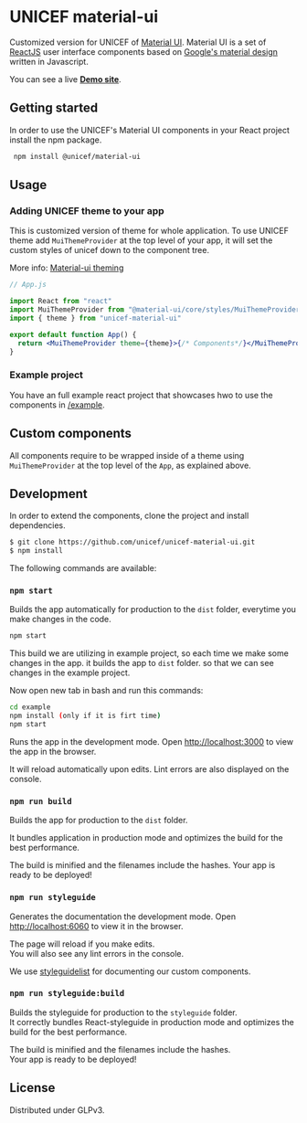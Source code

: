 # UNICEF material-ui

Customized version for UNICEF of [Material UI](https://material-ui.com/). Material UI is a set of [ReactJS](http://reactjs.org) user interface components based on [Google's material design](https://material.io/design/) written in Javascript.

You can see a live **[Demo site](https://unicef.github.io/unicef-material-ui/)**.

## Getting started

In order to use the UNICEF's Material UI components in your React project install the npm package.

```bash
 npm install @unicef/material-ui
```

## Usage

### Adding UNICEF theme to your app

This is customized version of theme for whole application.
To use UNICEF theme add `MuiThemeProvider` at the top level of your app, it will set the custom styles of unicef down to the component tree.

More info: <a href="https://material-ui.com/styles/advanced/#theming">Material-ui theming</a>

```jsx
// App.js

import React from "react"
import MuiThemeProvider from "@material-ui/core/styles/MuiThemeProvider"
import { theme } from "unicef-material-ui"

export default function App() {
  return <MuiThemeProvider theme={theme}>{/* Components*/}</MuiThemeProvider>
}
```

### Example project

You have an full example react project that showcases hwo to use the components in [/example](https://github.com/unicef/unicef-material-ui/tree/master/example]example/).

## Custom components

All components require to be wrapped inside of a theme using `MuiThemeProvider` at the top level of the `App`, as explained above.

## Development

In order to extend the components, clone the project and install dependencies.

```bash
$ git clone https://github.com/unicef/unicef-material-ui.git
$ npm install
```

The following commands are available:

### `npm start`

Builds the app automatically for production to the `dist` folder, everytime you make changes in the code.

```bash
npm start
```

This build we are utilizing in example project, so each time we make some changes in the app. it builds the app to `dist` folder. so that we can see changes in the example project.

Now open new tab in bash and run this commands:

```bash
cd example
npm install (only if it is firt time)
npm start
```

Runs the app in the development mode. Open [http://localhost:3000](http://localhost:3000) to view the app in the browser.

It will reload automatically upon edits. Lint errors are also displayed on the console.

### `npm run build`

Builds the app for production to the `dist` folder.

It bundles application in production mode and optimizes the build for the best performance.

The build is minified and the filenames include the hashes.
Your app is ready to be deployed!

### `npm run styleguide`

Generates the documentation the development mode.
Open [http://localhost:6060](http://localhost:6060) to view it in the browser.

The page will reload if you make edits.<br>
You will also see any lint errors in the console.

We use [styleguidelist](https://react-styleguidist.js.org/) for documenting our custom components.

### `npm run styleguide:build`

Builds the styleguide for production to the `styleguide` folder.<br>
It correctly bundles React-styleguide in production mode and optimizes the build for the best performance.

The build is minified and the filenames include the hashes.<br>
Your app is ready to be deployed!

## License

Distributed under GLPv3.
